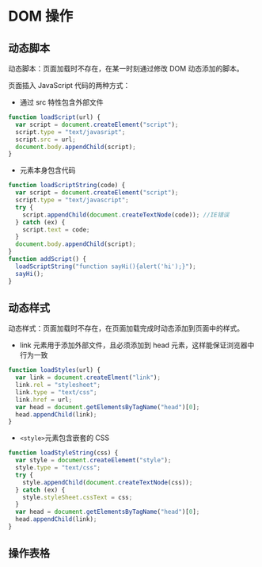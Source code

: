 # DOM 操作

## 动态脚本

动态脚本：页面加载时不存在，在某一时刻通过修改 DOM 动态添加的脚本。

页面插入 JavaScript 代码的两种方式：

- 通过 src 特性包含外部文件

```js
function loadScript(url) {
  var script = document.createElement("script");
  script.type = "text/javasript";
  script.src = url;
  document.body.appendChild(script);
}
```

- 元素本身包含代码

```js
function loadScriptString(code) {
  var script = document.createElement("script");
  script.type = "text/javascript";
  try {
    script.appendChild(document.createTextNode(code)); //IE错误
  } catch (ex) {
    script.text = code;
  }
  document.body.appendChild(script);
}
function addScript() {
  loadScriptString("function sayHi(){alert('hi');}");
  sayHi();
}
```

## 动态样式

动态样式：页面加载时不存在，在页面加载完成时动态添加到页面中的样式。

- link 元素用于添加外部文件，且必须添加到 head 元素，这样能保证浏览器中行为一致

```js
function loadStyles(url) {
  var link = document.createElment("link");
  link.rel = "stylesheet";
  link.type = "text/css";
  link.href = url;
  var head = document.getElementsByTagName("head")[0];
  head.appendChild(link);
}
```

- `<style>`元素包含嵌套的 CSS

```js
function loadStyleString(css) {
  var style = document.createElememt("style");
  style.type = "text/css";
  try {
    style.appendChild(document.createTextNode(css));
  } catch (ex) {
    style.styleSheet.cssText = css;
  }
  var head = document.getElementsByTagName("head")[0];
  head.appendChild(link);
}
```

## 操作表格
